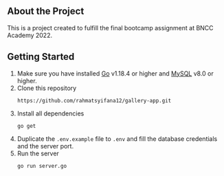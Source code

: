 ## About the Project

This is a project created to fulfill the final bootcamp assignment at BNCC Academy 2022.

## Getting Started

1. Make sure you have installed [Go](https://go.dev/dl/) v1.18.4 or higher and [MySQL](https://www.mysql.com/downloads/) v8.0 or higher.
2. Clone this repository
   ```
   https://github.com/rahmatsyifana12/gallery-app.git
   ```
3. Install all dependencies
   ```
   go get
   ```
4. Duplicate the `.env.example` file to `.env` and fill the database credentials and the server port.
5. Run the server
   ```
   go run server.go
   ```

